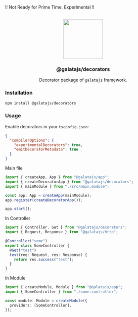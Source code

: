 !! Not Ready for Prime Time, Experimental !!

<p align="center">
<br>
<img src="https://avatars.githubusercontent.com/u/108695351?s=200&v=4" width="128" height="128">
</p>
<h3 align="center">@galatajs/decorators</h3>
<p align="center">
  Decorator package of <code>galatajs</code> framework. 
</p>

### Installation

```bash
npm install @galatajs/decorators
```

### Usage

Enable decorators in your `tsconfig.json`:

```json
{
  "compilerOptions": {
    "experimentalDecorators": true,
    "emitDecoratorMetadata": true
  }
}
```

Main file

```typescript
import { createApp, App } from "@galatajs/app";
import { createDecoratorApp } from "@galatajs/decorators";
import { mainModule } from "./src/main.module";

const app: App = createApp(mainModule);
app.register(createDecoratorApp());

app.start();
```

In Controller

```typescript
import { Controller, Get } from "@galatajs/decorators";
import { Request, Response } from "@galatajs/http";

@Controller("some")
export class SomeController {
  @Get("test")
  test(req: Request, res: Response) {
    return res.success("test");
  }
}
```

In Module

```typescript
import { createModule, Module } from "@galatajs/app";
import { SomeController } from "./some.controller";

const module: Module = createModule({
  providers: [SomeController],
});
```

